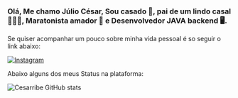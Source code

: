 
### Olá, Me chamo Júlio César, Sou casado 💍, pai de um lindo casal 👨‍👧‍👦, Maratonista amador 🏃 e Desenvolvedor JAVA backend 🖥️.

Se quiser acompanhar um pouco sobre minha vida pessoal é so seguir o link abaixo:

[![Instagram](https://img.shields.io/badge/Instagram-E4405F?style=for-the-badge&logo=instagram&logoColor=white)](https://www.instagram.com/cesaribeir0/)



Abaixo alguns dos meus Status na plataforma:

![Cesarribe GitHub stats](https://github-readme-stats.vercel.app/api?username=anuraghazra&show_icons=true)

